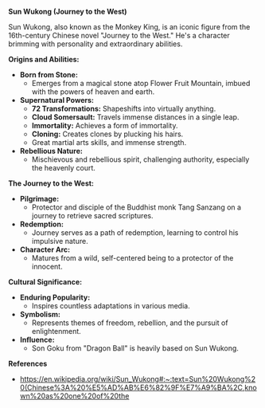 **Sun Wukong (Journey to the West)**

Sun Wukong, also known as the Monkey King, is an iconic figure from the 16th-century Chinese novel "Journey to the West." He's a character brimming with personality and extraordinary abilities.

**Origins and Abilities:**

* **Born from Stone:**
    * Emerges from a magical stone atop Flower Fruit Mountain, imbued with the powers of heaven and earth.
* **Supernatural Powers:**
    * **72 Transformations:** Shapeshifts into virtually anything.
    * **Cloud Somersault:** Travels immense distances in a single leap.
    * **Immortality:** Achieves a form of immortality.
    * **Cloning:** Creates clones by plucking his hairs.
    * Great martial arts skills, and immense strength.
* **Rebellious Nature:**
    * Mischievous and rebellious spirit, challenging authority, especially the heavenly court.

**The Journey to the West:**

* **Pilgrimage:**
    * Protector and disciple of the Buddhist monk Tang Sanzang on a journey to retrieve sacred scriptures.
* **Redemption:**
    * Journey serves as a path of redemption, learning to control his impulsive nature.
* **Character Arc:**
    * Matures from a wild, self-centered being to a protector of the innocent.

**Cultural Significance:**

* **Enduring Popularity:**
    * Inspires countless adaptations in various media.
* **Symbolism:**
    * Represents themes of freedom, rebellion, and the pursuit of enlightenment.
* **Influence:**
    * Son Goku from "Dragon Ball" is heavily based on Sun Wukong.

**References**

* https://en.wikipedia.org/wiki/Sun_Wukong#:~:text=Sun%20Wukong%20(Chinese%3A%20%E5%AD%AB%E6%82%9F%E7%A9%BA%2C,known%20as%20one%20of%20the
